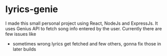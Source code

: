 # lyrics-genie
I made this small personal project using React, NodeJs and ExpressJs. It uses Genius API to fetch song info entered by the user. Currently there are few issues like
- sometimes wrong lyrics get fetched and few others,
gonna fix those in later builds
